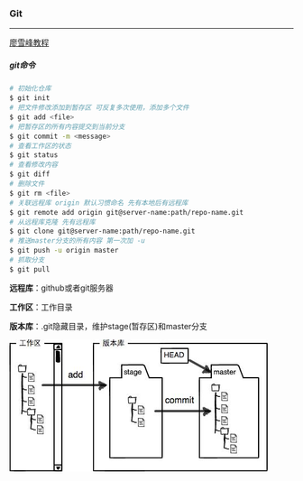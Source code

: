### Git

---

[廖雪峰教程](https://www.liaoxuefeng.com/wiki/896043488029600) 

##### git命令

```sh
# 初始化仓库
$ git init
# 把文件修改添加到暂存区 可反复多次使用，添加多个文件
$ git add <file>
# 把暂存区的所有内容提交到当前分支
$ git commit -m <message>
# 查看工作区的状态
$ git status
# 查看修改内容
$ git diff
# 删除文件
$ git rm <file>
# 关联远程库 origin 默认习惯命名 先有本地后有远程库
$ git remote add origin git@server-name:path/repo-name.git
# 从远程库克隆 先有远程库
$ git clone git@server-name:path/repo-name.git
# 推送master分支的所有内容 第一次加 -u
$ git push -u origin master
# 抓取分支
$ git pull
```

**远程库**：github或者git服务器

**工作区**：工作目录

**版本库**：.git隐藏目录，维护stage(暂存区)和master分支

![git_repository](./image/git_repository.jpg)


